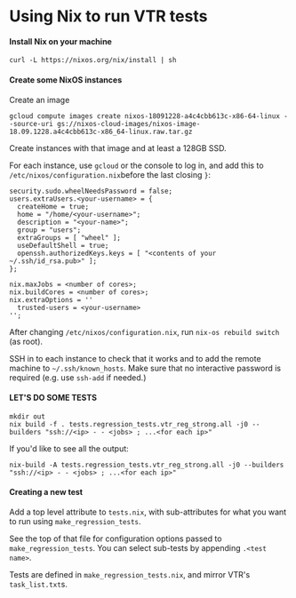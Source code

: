 Using Nix to run VTR tests
==========================

#### Install Nix on your machine

`curl -L https://nixos.org/nix/install | sh`

#### Create some NixOS instances

Create an image

```shell
gcloud compute images create nixos-18091228-a4c4cbb613c-x86-64-linux --source-uri gs://nixos-cloud-images/nixos-image-18.09.1228.a4c4cbb613c-x86_64-linux.raw.tar.gz
```

Create instances with that image and at least a 128GB SSD.

For each instance, use `gcloud` or the console to log in, and add this to `/etc/nixos/configuration.nix`before the last closing `}`:

```
security.sudo.wheelNeedsPassword = false;
users.extraUsers.<your-username> = {
  createHome = true;
  home = "/home/<your-username>";
  description = "<your-name>";
  group = "users";
  extraGroups = [ "wheel" ];
  useDefaultShell = true;
  openssh.authorizedKeys.keys = [ "<contents of your ~/.ssh/id_rsa.pub>" ];
};

nix.maxJobs = <number of cores>;
nix.buildCores = <number of cores>;
nix.extraOptions = ''
  trusted-users = <your-username>
'';
```
After changing `/etc/nixos/configuration.nix`, run `nix-os rebuild switch` (as root).

SSH in to each instance to check that it works and to add the remote machine to `~/.ssh/known_hosts`. Make sure that no interactive password is required (e.g. use `ssh-add` if needed.)

#### LET'S DO SOME TESTS

```shell
mkdir out
nix build -f . tests.regression_tests.vtr_reg_strong.all -j0 --builders "ssh://<ip> - - <jobs> ; ...<for each ip>"
```

If you'd like to see all the output:

```shell
nix-build -A tests.regression_tests.vtr_reg_strong.all -j0 --builders "ssh://<ip> - - <jobs> ; ...<for each ip>"

```

#### Creating a new test

Add a top level attribute to `tests.nix`, with sub-attributes for what you want to run using `make_regression_tests`.

See the top of that file for configuration options passed to `make_regression_tests`. You can select sub-tests by appending `.<test name>`.

Tests are defined in `make_regression_tests.nix`, and mirror VTR's `task_list.txt`s.

